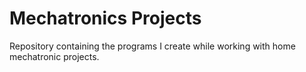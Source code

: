 # Mechatronics Projects
Repository containing the programs I create while working with home mechatronic projects.
